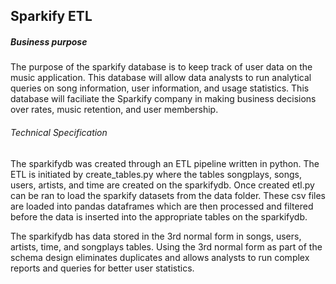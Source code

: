 ## Sparkify ETL

##### Business purpose

The purpose of the sparkify database is to keep track of user data on the music application. This database
will allow data analysts to run analytical queries on song information, user information, and usage 
statistics. This database will faciliate the Sparkify company in making business decisions over rates, 
music retention, and user membership.

###### Technical Specification

The sparkifydb was created through an ETL pipeline written in python. The ETL is initiated by 
create_tables.py where the tables songplays, songs, users, artists, and time are created on the sparkifydb.
Once created etl.py can be ran to load the sparkify datasets from the data folder. These csv files are 
loaded into pandas dataframes which are then processed and filtered before the data is inserted into the
appropriate tables on the sparkifydb. 

The sparkifydb has data stored in the 3rd normal form in songs, users, artists, time, and songplays 
tables. Using the 3rd normal form as part of the schema design eliminates duplicates and allows analysts 
to run complex reports and queries for better user statistics. 
